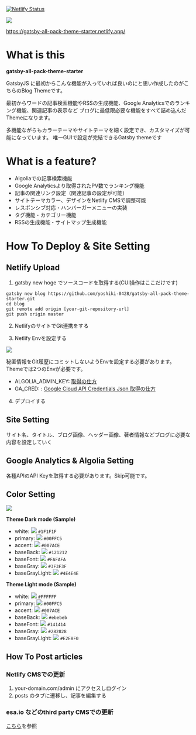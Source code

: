[![Netlify Status](https://api.netlify.com/api/v1/badges/c04a44ac-d26e-4471-8cc7-929be2ae980e/deploy-status)](https://app.netlify.com/sites/gatsby-all-pack-theme-starter/deploys)

![](https://img.esa.io/uploads/production/attachments/15569/2020/08/03/84487/c0055f0b-8732-4943-8b05-029608a12334.png)

https://gatsby-all-pack-theme-starter.netlify.app/

# What is this

**gatsby-all-pack-theme-starter**

GatsbyJS に最初からこんな機能が入っていれば良いのにと思い作成したのがこちらのBlog Themeです。

最初からワードの記事検索機能やRSSの生成機能、Google Analyticsでのランキング機能、関連記事の表示など
ブログに最低限必要な機能をすべて詰め込んだThemeになります。

多機能ながらもカラーテーマやサイトテーマを細く設定でき、カスタマイズが可能になっています。
唯一GUIで設定が完結できるGatsby themeです

# What is a feature?

- Algoliaでの記事検索機能
- Google Analyticsより取得されたPV数でランキング機能
- 記事の関連リンク設定（関連記事の設定が可能）
- サイトテーマカラー、デザインをNetlify CMSで調整可能
- レスポンシブ対応・ハンバーガーメニューの実装
- タグ機能・カテゴリー機能
- RSSの生成機能・サイトマップ生成機能

# How To Deploy & Site Setting

## Netlify Upload

1. gatsby new hoge でソースコードを取得する(CUI操作はここだけです)

```
gatsby new blog https://github.com/yoshiki-0428/gatsby-all-pack-theme-starter.git
cd blog
git remote add origin [your-git-repository-url]
git push origin master
```

2. NetlifyのサイトでGit連携をする

3. Netlify Envを設定する

![](https://ucarecdn.com/73d29e3e-1542-4320-a67b-51487ddafec3/)

秘匿情報をGit履歴にコミットしないようEnvを設定する必要があります。Themeでは2つのEnvが必要です。

- ALGOLIA_ADMIN_KEY: [取得の仕方](https://www.algolia.com/doc/guides/security/api-keys/#admin-api-key)
- GA_CRED: : [Google Cloud API Credentials Json 取得の仕方](https://cloud.google.com/docs/authentication/getting-started)

4. デプロイする

## Site Setting

サイト名、タイトル、ブログ画像、ヘッダー画像、著者情報などブログに必要な内容を設定していく

## Google Analytics & Algolia Setting

各種APIのAPI Keyを取得する必要があります。Skip可能です。

## Color Setting

![](https://img.esa.io/uploads/production/attachments/15569/2020/08/03/84487/c0055f0b-8732-4943-8b05-029608a12334.png)

**Theme Dark mode (Sample)**
- white: ![](https://via.placeholder.com/16/1F1F1F/FFFFFF/?text=%20) `#1F1F1F`
- primary: ![](https://via.placeholder.com/16/00FFC5/FFFFFF/?text=%20) `#00FFC5`
- accent: ![](https://via.placeholder.com/16/007ACE/FFFFFF/?text=%20) `#007ACE`
- baseBack: ![](https://via.placeholder.com/16/121212/FFFFFF/?text=%20) `#121212`
- baseFont: ![](https://via.placeholder.com/16/FAFAFA/FFFFFF/?text=%20) `#FAFAFA`
- baseGray: ![](https://via.placeholder.com/16/3F3F3F/FFFFFF/?text=%20) `#3F3F3F`
- baseGrayLight: ![](https://via.placeholder.com/16/4E4E4E/FFFFFF/?text=%20) `#4E4E4E`

**Theme Light mode (Sample)**
- white: ![](https://via.placeholder.com/16/FFFFFF/FFFFFF/?text=%20) `#FFFFFF`
- primary: ![](https://via.placeholder.com/16/00FFC5/FFFFFF/?text=%20) `#00FFC5`
- accent: ![](https://via.placeholder.com/16/007ACE/FFFFFF/?text=%20) `#007ACE`
- baseBack: ![](https://via.placeholder.com/16/ebebeb/FFFFFF/?text=%20) `#ebebeb`
- baseFont: ![](https://via.placeholder.com/16/141414/FFFFFF/?text=%20) `#141414`
- baseGray: ![](https://via.placeholder.com/16/282828/FFFFFF/?text=%20) `#282828`
- baseGrayLight: ![](https://via.placeholder.com/16/E2E8F0/FFFFFF/?text=%20) `#E2E8F0`

## How To Post articles

### Netlify CMSでの更新

1. your-domain.com/admin にアクセスしログイン
2. posts のタブに遷移し、記事を編集する

### esa.io などのthird party CMSでの更新

[こちら](https://github.com/yoshiki-0428/esa-source-lambda/blob/master/README.md)を参照
